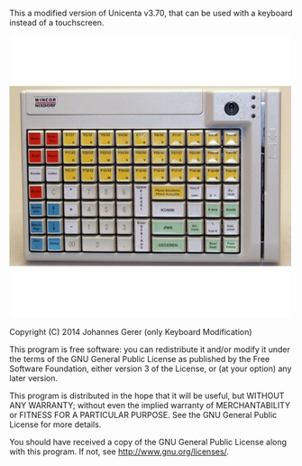 
This a modified version of Unicenta v3.70, that can be used with a keyboard instead of a touchscreen.

![ars](wincor_nixdorf_keyboarb.jpg)



Copyright (C) 2014   Johannes Gerer (only Keyboard Modification)

This program is free software: you can redistribute it and/or modify
it under the terms of the GNU General Public License as published by
the Free Software Foundation, either version 3 of the License, or
(at your option) any later version.

This program is distributed in the hope that it will be useful,
but WITHOUT ANY WARRANTY; without even the implied warranty of
MERCHANTABILITY or FITNESS FOR A PARTICULAR PURPOSE.  See the
GNU General Public License for more details.

You should have received a copy of the GNU General Public License
along with this program.  If not, see <http://www.gnu.org/licenses/>.
